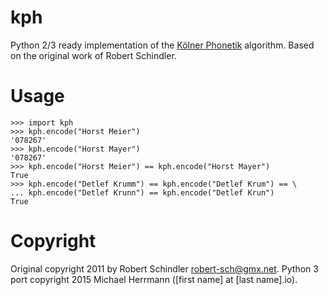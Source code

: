 # kph
Python 2/3 ready implementation of the [Kölner Phonetik](http://de.wikipedia.org/wiki/K%C3%B6lner_Phonetik) algorithm. Based on the original work of Robert Schindler.

# Usage
    >>> import kph
    >>> kph.encode("Horst Meier")
    '078267'
    >>> kph.encode("Horst Mayer")
    '078267'
    >>> kph.encode("Horst Meier") == kph.encode("Horst Mayer")
    True
    >>> kph.encode("Detlef Krumm") == kph.encode("Detlef Krum") == \
    ... kph.encode("Detlef Krunn") == kph.encode("Detlef Krun")
    True

# Copyright
Original copyright 2011 by Robert Schindler <robert-sch@gmx.net>. Python 3 port copyright 2015 Michael Herrmann ([first name] at [last name].io).